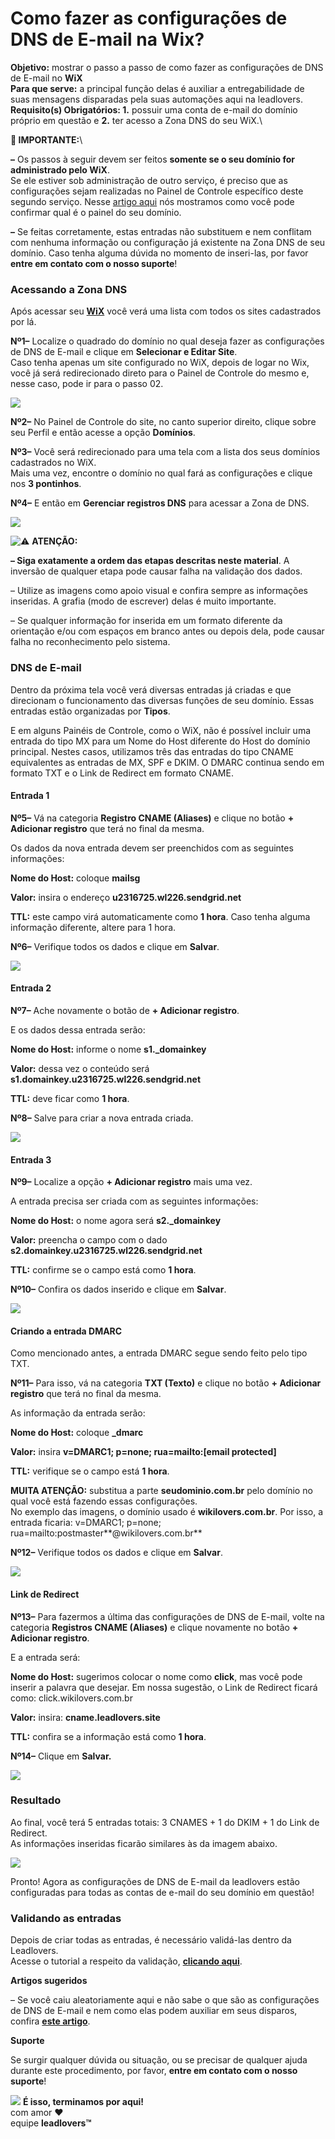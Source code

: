 # Como fazer as configurações de DNS de E-mail na Wix?

**Objetivo:** mostrar o passo a passo de como fazer as configurações de DNS de E-mail no **WiX**\
**Para que serve:** a principal função delas é auxiliar a entregabilidade de suas mensagens disparadas pela suas automações aqui na leadlovers.\
**Requisito(s) Obrigatórios: 1.** possuir uma conta de e-mail do domínio próprio em questão e **2.** ter acesso a Zona DNS do seu WiX.\


**📢 IMPORTANTE:**\


**–** Os passos à seguir devem ser feitos **somente se o seu domínio for administrado pelo WiX**.\
Se ele estiver sob administração de outro serviço, é preciso que as configurações sejam realizadas no Painel de Controle específico deste segundo serviço. Nesse [artigo aqui](https://suporte.love/descobrir-cpanel/) nós mostramos como você pode confirmar qual é o painel do seu domínio.

**–** Se feitas corretamente, estas entradas não substituem e nem conflitam com nenhuma informação ou configuração já existente na Zona DNS de seu domínio. Caso tenha alguma dúvida no momento de inseri-las, por favor **entre em contato com o nosso suporte**!&#x20;

### **Acessando a Zona DNS** <a href="#zona-dns" id="zona-dns"></a>

Após acessar seu [**WiX**](https://users.wix.com/signin) você verá uma lista com todos os sites cadastrados por lá.

**Nº1–** Localize o quadrado do domínio no qual deseja fazer as configurações de DNS de E-mail e clique em **Selecionar e Editar Site**.\
Caso tenha apenas um site configurado no WiX, depois de logar no Wix, você já será redirecionado direto para o Painel de Controle do mesmo e, nesse caso, pode ir para o passo 02.

[![](https://legado.leadlovers.site/wp-content/uploads/2020/12/wx1.png)](https://legado.leadlovers.site/wp-content/uploads/2020/12/wx1.png)

**Nº2–** No Painel de Controle do site, no canto superior direito, clique sobre seu Perfil e então acesse a opção **Domínios**.

**Nº3–** Você será redirecionado para uma tela com a lista dos seus domínios cadastrados no WiX.\
Mais uma vez, encontre o domínio no qual fará as configurações e clique nos **3 pontinhos**.

**Nº4–** E então em **Gerenciar registros DNS** para acessar a Zona de DNS.

[![](https://legado.leadlovers.site/wp-content/uploads/2020/08/2-3.png)](https://legado.leadlovers.site/wp-content/uploads/2020/08/2-3.png)

![⚠](https://s.w.org/images/core/emoji/13.0.0/svg/26a0.svg) **ATENÇÃO:**

**– Siga exatamente a ordem das etapas descritas neste material**. A inversão de qualquer etapa pode causar falha na validação dos dados.

– Utilize as imagens como apoio visual e confira sempre as informações inseridas. A grafia (modo de escrever) delas é muito importante.

– Se qualquer informação for inserida em um formato diferente da orientação e/ou com espaços em branco antes ou depois dela, pode causar falha no reconhecimento pelo sistema.

### **DNS de E-mail**  <a href="#configuracoes" id="configuracoes"></a>

Dentro da próxima tela você verá diversas entradas já criadas e que direcionam o funcionamento das diversas funções de seu domínio. Essas entradas estão organizadas por **Tipos**.

E em alguns Painéis de Controle, como o WiX, não é possível incluir uma entrada do tipo MX para um Nome do Host diferente do Host do domínio principal. Nestes casos, utilizamos três das entradas do tipo CNAME equivalentes as entradas de MX, SPF e DKIM. O DMARC continua sendo em formato TXT e o Link de Redirect em formato CNAME.

#### **Entrada 1** <a href="#cname1" id="cname1"></a>

**Nº5–** Vá na categoria **Registro CNAME (Aliases)** e clique no botão **+ Adicionar registro** que terá no final da mesma.

Os dados da nova entrada devem ser preenchidos com as seguintes informações:

**Nome do Host:** coloque **mailsg**

**Valor:** insira o endereço **u2316725.wl226.sendgrid.net**

**TTL:** este campo virá automaticamente como **1 hora**. Caso tenha alguma informação diferente, altere para 1 hora.

**Nº6–** Verifique todos os dados e clique em **Salvar**.

[![](https://legado.leadlovers.site/wp-content/uploads/2020/08/5.png)](https://legado.leadlovers.site/wp-content/uploads/2020/08/5.png)

#### **Entrada 2** <a href="#cname2" id="cname2"></a>

**Nº7–** Ache novamente o botão de **+ Adicionar registro**.

E os dados dessa entrada serão:

**Nome do Host:** informe o nome **s1.\_domainkey**

**Valor:** dessa vez o conteúdo será **s1.domainkey.u2316725.wl226.sendgrid.net**

**TTL:** deve ficar como **1 hora**.

**Nº8–** Salve para criar a nova entrada criada.

[![](https://legado.leadlovers.site/wp-content/uploads/2020/08/7.png)](https://legado.leadlovers.site/wp-content/uploads/2020/08/7.png)

#### **Entrada 3** <a href="#cname3" id="cname3"></a>

**Nº9–** Localize a opção **+ Adicionar registro** mais uma vez.

A entrada precisa ser criada com as seguintes informações:

**Nome do Host:** o nome agora será **s2.\_domainkey**

**Valor:** preencha o campo com o dado **s2.domainkey.u2316725.wl226.sendgrid.net**

**TTL:** confirme se o campo está como **1 hora**.

**Nº10–** Confira os dados inserido e clique em **Salvar**.

[![](https://legado.leadlovers.site/wp-content/uploads/2020/08/9.png)](https://legado.leadlovers.site/wp-content/uploads/2020/08/9.png)

#### **Criando a entrada DMARC** <a href="#dmarc" id="dmarc"></a>

Como mencionado antes, a entrada DMARC segue sendo feito pelo tipo TXT.

**Nº11–** Para isso, vá na categoria **TXT (Texto)** e clique no botão **+ Adicionar registro** que terá no final da mesma.

As informação da entrada serão:

**Nome do Host:** coloque **\_dmarc**

**Valor:** insira **v=DMARC1; p=none; rua=mailto:\[email protected]**

**TTL:** verifique se o campo está **1 hora**.

**MUITA ATENÇÃO:** substitua a parte **seudominio.com.br** pelo domínio no qual você está fazendo essas configurações.\
No exemplo das imagens, o domínio usado é **wikilovers.com.br**. Por isso, a entrada ficaria: v=DMARC1; p=none; rua=mailto:postmaster**@wikilovers.com.br**

**Nº12–** Verifique todos os dados e clique em **Salvar**.

[![](https://legado.leadlovers.site/wp-content/uploads/2020/08/11.png)](https://legado.leadlovers.site/wp-content/uploads/2020/08/11.png)

#### **Link de Redirect** <a href="#link-de-redirect" id="link-de-redirect"></a>

**Nº13–** Para fazermos a última das configurações de DNS de E-mail, volte na categoria **Registros CNAME (Aliases)** e clique novamente no botão **+ Adicionar registro**.

E a entrada será:

**Nome do Host:** sugerimos colocar o nome como **click**, mas você pode inserir a palavra que desejar. Em nossa sugestão, o Link de Redirect ficará como: click.wikilovers.com.br

**Valor:** insira: **cname.leadlovers.site**

**TTL:** confira se a informação está como **1 hora**.

**Nº14–** Clique em **Salvar.**

[![](https://legado.leadlovers.site/wp-content/uploads/2020/08/13.png)](https://legado.leadlovers.site/wp-content/uploads/2020/08/13.png)

### **Resultado** <a href="#resultado" id="resultado"></a>

Ao final, você terá 5 entradas totais: 3 CNAMES + 1 do DKIM + 1 do Link de Redirect.\
As informações inseridas ficarão similares às da imagem abaixo.

[![](https://legado.leadlovers.site/wp-content/uploads/2020/08/re.png)](https://legado.leadlovers.site/wp-content/uploads/2020/08/re.png)

Pronto! Agora as configurações de DNS de E-mail da leadlovers estão configuradas para todas as contas de e-mail do seu domínio em questão!

### **Validando as entradas** <a href="#validacao" id="validacao"></a>

Depois de criar todas as entradas, é necessário validá-las dentro da Leadlovers.\
Acesse o tutorial a respeito da validação, [**clicando aqui**](https://suporte.love/validando-dns-no-leadlovers/).&#x20;

**Artigos sugeridos**

– Se você caiu aleatoriamente aqui e não sabe o que são as configurações de DNS de E-mail e nem como elas podem auxiliar em seus disparos, confira [**este artigo**](https://suporte.love/dns-de-e-mail/).

**Suporte**

Se surgir qualquer dúvida ou situação, ou se precisar de qualquer ajuda durante este procedimento, por favor, **entre em contato com o nosso suporte**!

![](https://legado.leadlovers.site/wp-content/uploads/2020/09/1f3c1.svg) **É isso, terminamos por aqui!**\
com amor ❤\
equipe **leadlovers™**
